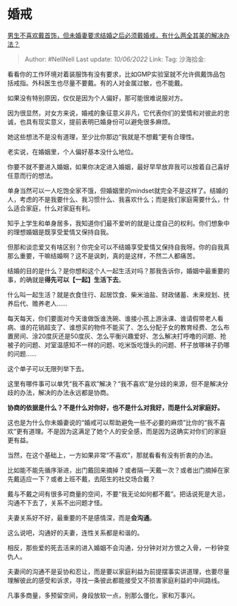 # 婚戒
[男生不喜欢戴首饰，但未婚妻要求结婚之后必须戴婚戒，有什么两全其美的解决办法？](https://www.zhihu.com/question/516779881/answer/2520768472)

> Author: #NellNell
> Last update: *10/06/2022*
> Link:
> Tag:
> 沙海拾金:

看看你的工作环境对着装服饰有没有要求，比如GMP实验室就不允许佩戴饰品包括戒指。外科医生也尽量不要戴。有的人对金属过敏，也不能戴。

如果没有特别原因，仅仅是因为个人偏好，那可能很难说服对方。

因为很显然，对女方来说，婚戒的象征意义非凡，它代表你们的爱情和对彼此的忠诚，也具有现实意义，提前表明已婚身份可以避免很多麻烦。

她这些想法不是没有道理，至少比你那边“我就是不想戴”更有合理性。

老实说，在婚姻里，个人偏好基本没什么地位。

你要不就不要进入婚姻，如果你决定进入婚姻，最好早早放弃我可以按着自己喜好任意而行的想法。

单身当然可以一人吃饱全家不饿，但婚姻里的mindset就完全不是这样了。结婚的人，考虑的不是我要什么、我习惯什么、我喜欢什么；而是我们家庭需要什么，什么适合家庭，什么对家庭有利。

知乎上学生和单身居多，我知道你们最不爱听的就是让度自己的权利。你们想象中的理想婚姻是既享受爱情又保持自我。

但那和谈恋爱又有啥区别？你完全可以不结婚享受爱情又保持自我呀。你的自我真那么重要，干嘛结婚啊？这不是讽刺，真的是这样，不然二人都痛苦。

结婚的目的是什么？是你想和这个人一起生活对吗？那我告诉你，婚姻中最重要的事，的确就是**得先可以【一起】生活下去**。

什么叫一起生活？就是衣食住行、起居饮食、柴米油盐、财政储蓄、未来规划、抚养后代、赡养老人……

每天每天，你们要面对今天谁做饭谁洗碗、谁接小孩上游泳课、谁请假带老人看病、谁的花销超支了、谁想买的物件不能买了、怎么分配子女的教育经费、怎么布置房间、涂20度灰还是50度灰、怎么平衡兴趣爱好、怎么解决打呼噜的问题、抢被子的问题、对室温感知不一样的问题、吃米饭吃馒头的问题、杯子放哪袜子扔哪的问题……

这个单子可以无限列举下去。

这里有哪件事可以单凭“我不喜欢”解决？“我不喜欢”是分歧的来源，但不是解决分歧的办法，解决的办法永远都是协商。

**协商的依据是什么？不是什么对你好，也不是什么对我好，而是什么对家庭好。**

这也是为什么你未婚妻说的“婚戒可以帮助避免一些不必要的麻烦”比你的“我不喜欢”更有道理。不是因为这满足了她个人的安全感，而是因为这确实对你们的家庭更有益。

当然，在这个基础上，一方如果非常“不喜欢”，那就看看有没有折衷的办法。

比如能不能先循序渐进，出门戴回来摘掉？或者隔一天戴一次？或者出门摘掉在家先戴适应一下？或者上班不戴，去陌生的社交场合戴？

戴与不戴之间有很多可商量的空间，不要“我无论如何都不戴”。把话说死是大忌，沟通不下去了，关系不出问题才怪。

夫妻关系好不好，最重要的不是感情深，而是**会沟通**。

这么说吧，沟通好的夫妻，连性关系都是和谐的。

相反，那些爱的死去活来的进入婚姻不会沟通，分分钟对对方恨之入骨，一秒钟变仇人。

夫妻间的沟通不是妥协和忍让，而是要以家庭利益为前提摆事实讲道理，也要尽量理解彼此的感受和诉求，寻找一条彼此都能接受又不损害家庭利益的中间路线。

凡事多商量，多预留空间，身段放软一点，别那么僵化，家和万事兴。
